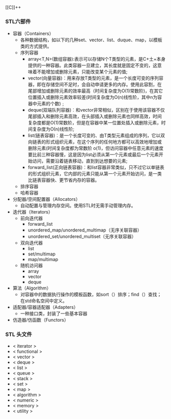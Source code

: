 [[C]]++
### STL六部件
- 容器（Containers）
	- 各种数据结构，如以下的几种set、vector、list、duque、map，以模板类的方式提供。
	- 序列容器
		- array<T,N>(数组容器):表示可以存储N个T类型的元素，是C+土+本身提供的一种容器。此类容器一旦建立，其长度就是固定不变的，这意味着不能增加或删除元素，只能改变某个元素的值;
		- vector<T/>(向量容器)︰用来存放T类型的元素，是一个长度可变的序列容器，即在存储空间不足时，会自动申请更多的内存。使用此容割，在尾部增加或删除元素的效率最高（时间复杂度为О(1)常数阶)，在其它位置插入或删除元素效率较差(时间复杂度为O(n)线性阶，其中n为容器中元素的个数)﹔
		- deque<T/>(双端队列容器)︰和vector非常相似，区别在于使用该容器不仅尾部插入和删除元素高效，在头部插入或删除元素也同样高效，时间复杂度都是O(1)常数阶，但是在容器中某一位置处插入或删除元素，时间复杂度为О(n)线性阶;
		- list<T/>(链表容器)︰是一个长度可变的、由T类型元素组成的序列，它以双向链表的形式组织元素，在这个序列的任何地方都可以高效地增加或删除元素(时间复杂度都为常数阶 o(1)，但访问容器中任意元素的速度要比前三种容器慢，这是因为list<T/>必须从第一个元素或最后一个元素开始访问，需要沿着链表移动，直到到达想要的元素;
		- forward_list<T/>(正向链表容器)︰和list容器非常类似，只不过它以单链表的形式组织元素，它内部的元素只能从第一个元素开始访问，是一类比链表容器快、更节省内存的容器。
	- 排序容器
	- 哈希容器
- 分配器/空间配置器（Allocators）
	- 自动配置与管理内存空间。使用STL时无需手动管理内存。
- 迭代器（Iterators）
	- 前向迭代器
		- forward_list
		- unordered_map/unordered_multimap（无序关联容器）
		- unordered_set/unordered_multiset（无序关联容器）
	- 双向迭代器
		- list
		- set/multimap
		- map/multimap
	- 随机访问器
		- array
		- vector
		- deque
- 算法（Algorithm）
	- 对容器中的数据执行操作的模板函数，如sort（）排序；find（）查找；在std命名空间中定义。
- 适配器/容器适配器（Adapters）
	- 一种接口类，封装了一些基本容器
- 仿造器/仿函数（Functors）
### STL 头文件
- < iterator >
- < functional >
- < vector >
- < deque >
- < list >
- < queue >
- < stack >
- < set >
- < map >
- < algorithm >
- < numeric >
- < memory >
- < utility >